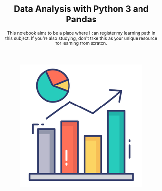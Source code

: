<h1 align='center'>Data Analysis with Python 3 and Pandas</h1>

<p align='center'>This notebook aims to be a place where I can register my learning path in this subject. If you're also studying, don't take this as your unique resource for learning from scratch. </p>
<br />
<br />
<p align='center'>
<img align='center' width='400' src='./Assets/graph.png'/>
</p>
